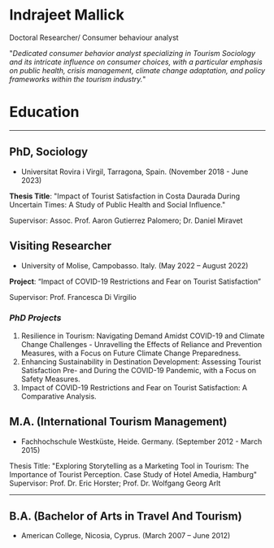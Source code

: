 # **Indrajeet Mallick** 

Doctoral Researcher/ Consumer behaviour analyst

"*Dedicated consumer behavior analyst specializing in Tourism Sociology and its intricate influence on consumer choices, with a particular emphasis on public health, crisis management, climate change adaptation, and policy frameworks within the tourism industry.*"


# Education
---
## PhD, Sociology
- Universitat Rovira i Virgil, Tarragona, Spain. (November 2018 - June 2023)

**Thesis Title**: "Impact of Tourist Satisfaction in Costa Daurada During Uncertain Times: A Study of
Public Health and Social Influence."

Supervisor: Assoc. Prof. Aaron Gutierrez Palomero; Dr. Daniel Miravet
  
## Visiting Researcher
- University of Molise, Campobasso. Italy. (May 2022 – August 2022)

**Project**: “Impact of COVID-19 Restrictions and Fear on Tourist Satisfaction”
  
Supervisor: Prof. Francesca Di Virgilio

### *PhD Projects*
1. Resilience in Tourism: Navigating Demand Amidst COVID-19 and Climate Change Challenges -
Unravelling the Effects of Reliance and Prevention Measures, with a Focus on Future Climate
Change Preparedness.
2. Enhancing Sustainability in Destination Development: Assessing Tourist Satisfaction Pre- and
During the COVID-19 Pandemic, with a Focus on Safety Measures.
3. Impact of COVID-19 Restrictions and Fear on Tourist Satisfaction: A Comparative Analysis.




## M.A. (International Tourism Management)
- Fachhochschule Westküste, Heide. Germany.
(September 2012 - March 2015)

Thesis Title: "Exploring Storytelling as a Marketing Tool in Tourism: The Importance of Tourist
Perception. Case Study of Hotel Amedia, Hamburg"
Supervisor: Prof. Dr. Eric Horster; Prof. Dr. Wolfgang Georg Arlt

***

## B.A. (Bachelor of Arts in Travel And Tourism)
- American College, Nicosia, Cyprus. 
(March 2007 – June 2012)
